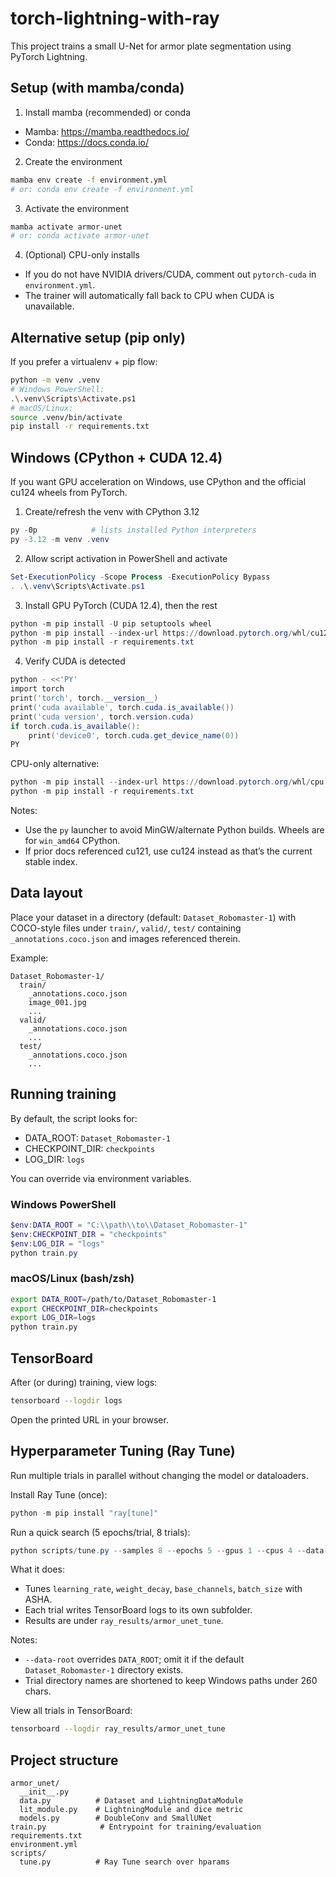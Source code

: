 # torch-lightning-with-ray

This project trains a small U-Net for armor plate segmentation using PyTorch Lightning.

## Setup (with mamba/conda)

1) Install mamba (recommended) or conda
- Mamba: https://mamba.readthedocs.io/
- Conda: https://docs.conda.io/

2) Create the environment
```bash
mamba env create -f environment.yml
# or: conda env create -f environment.yml
```

3) Activate the environment
```bash
mamba activate armor-unet
# or: conda activate armor-unet
```

4) (Optional) CPU-only installs
- If you do not have NVIDIA drivers/CUDA, comment out `pytorch-cuda` in `environment.yml`.
- The trainer will automatically fall back to CPU when CUDA is unavailable.

## Alternative setup (pip only)
If you prefer a virtualenv + pip flow:
```bash
python -m venv .venv
# Windows PowerShell:
.\.venv\Scripts\Activate.ps1
# macOS/Linux:
source .venv/bin/activate
pip install -r requirements.txt
```

## Windows (CPython + CUDA 12.4)
If you want GPU acceleration on Windows, use CPython and the official cu124 wheels from PyTorch.

1) Create/refresh the venv with CPython 3.12
```powershell
py -0p            # lists installed Python interpreters
py -3.12 -m venv .venv
```

2) Allow script activation in PowerShell and activate
```powershell
Set-ExecutionPolicy -Scope Process -ExecutionPolicy Bypass
. .\.venv\Scripts\Activate.ps1
```

3) Install GPU PyTorch (CUDA 12.4), then the rest
```powershell
python -m pip install -U pip setuptools wheel
python -m pip install --index-url https://download.pytorch.org/whl/cu124 torch torchvision torchaudio
python -m pip install -r requirements.txt
```

4) Verify CUDA is detected
```powershell
python - <<'PY'
import torch
print('torch', torch.__version__)
print('cuda available', torch.cuda.is_available())
print('cuda version', torch.version.cuda)
if torch.cuda.is_available():
    print('device0', torch.cuda.get_device_name(0))
PY
```

CPU-only alternative:
```powershell
python -m pip install --index-url https://download.pytorch.org/whl/cpu torch torchvision torchaudio
python -m pip install -r requirements.txt
```

Notes:
- Use the `py` launcher to avoid MinGW/alternate Python builds. Wheels are for `win_amd64` CPython.
- If prior docs referenced cu121, use cu124 instead as that’s the current stable index.

## Data layout
Place your dataset in a directory (default: `Dataset_Robomaster-1`) with COCO-style files under `train/`, `valid/`, `test/` containing `_annotations.coco.json` and images referenced therein.

Example:
```
Dataset_Robomaster-1/
  train/
    _annotations.coco.json
    image_001.jpg
    ...
  valid/
    _annotations.coco.json
    ...
  test/
    _annotations.coco.json
    ...
```

## Running training
By default, the script looks for:
- DATA_ROOT: `Dataset_Robomaster-1`
- CHECKPOINT_DIR: `checkpoints`
- LOG_DIR: `logs`

You can override via environment variables.

### Windows PowerShell
```powershell
$env:DATA_ROOT = "C:\\path\\to\\Dataset_Robomaster-1"
$env:CHECKPOINT_DIR = "checkpoints"
$env:LOG_DIR = "logs"
python train.py
```

### macOS/Linux (bash/zsh)
```bash
export DATA_ROOT=/path/to/Dataset_Robomaster-1
export CHECKPOINT_DIR=checkpoints
export LOG_DIR=logs
python train.py
```

## TensorBoard
After (or during) training, view logs:
```bash
tensorboard --logdir logs
```
Open the printed URL in your browser.

## Hyperparameter Tuning (Ray Tune)
Run multiple trials in parallel without changing the model or dataloaders.

Install Ray Tune (once):
```powershell
python -m pip install "ray[tune]"
```

Run a quick search (5 epochs/trial, 8 trials):
```powershell
python scripts/tune.py --samples 8 --epochs 5 --gpus 1 --cpus 4 --data-root C:\path\to\Dataset_Robomaster-1
```

What it does:
- Tunes `learning_rate`, `weight_decay`, `base_channels`, `batch_size` with ASHA.
- Each trial writes TensorBoard logs to its own subfolder.
- Results are under `ray_results/armor_unet_tune`.

Notes:
- `--data-root` overrides `DATA_ROOT`; omit it if the default `Dataset_Robomaster-1` directory exists.
- Trial directory names are shortened to keep Windows paths under 260 chars.

View all trials in TensorBoard:
```bash
tensorboard --logdir ray_results/armor_unet_tune
```

## Project structure
```
armor_unet/
  __init__.py
  data.py          # Dataset and LightningDataModule
  lit_module.py    # LightningModule and dice metric
  models.py        # DoubleConv and SmallUNet
train.py            # Entrypoint for training/evaluation
requirements.txt
environment.yml
scripts/
  tune.py          # Ray Tune search over hparams
```
